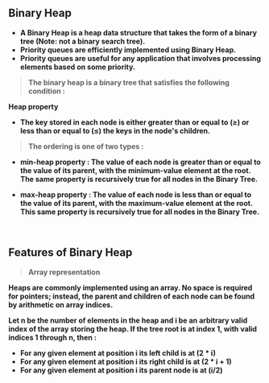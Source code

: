 ## Binary Heap

* **A Binary Heap is a heap data structure that takes the form of a binary tree (Note: not a binary search tree).**
* **Priority queues are efficiently implemented using Binary Heap.**
* **Priority queues are useful for any application that involves processing elements based on some priority.**

> **The binary heap is a binary tree that satisfies the following condition :**

**Heap property**

* **The key stored in each node is either greater than or equal to (≥) or less than or equal to (≤) the keys in the node's children.**

> **The ordering is one of two types :**

* **min-heap property : The value of each node is greater than or equal to the value of its parent, with the minimum-value element at the root.**
**The same property is recursively true for all nodes in the Binary Tree.**


* **max-heap property : The value of each node is less than or equal to the value of its parent, with the maximum-value element at the root.** 
**This same property is recursively true for all nodes in the Binary Tree.**

</br>

## Features of Binary Heap

> **Array representation**

**Heaps are commonly implemented using an array. No space is required for pointers; instead, the parent and children of each node can be found by arithmetic on array indices.**

**Let n be the number of elements in the heap and i be an arbitrary valid index of the array storing the heap. If the tree root is at index 1, with valid indices 1 through n, then :**

* **For any given element at position i its left child is at (2 * i)**
* **For any given element at position i its right child is at (2 * i + 1)**
* **For any given element at position i its parent node is at (i/2)**
